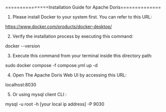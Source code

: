 ===============Installation Guide for Apache Doris==============

1. Please install Docker to your system first. You can refer to this URL:

https://www.docker.com/products/docker-desktop/

2. Verify the installation process by executing this command:

docker --version

3. Execute this command from your terminal inside this directory path:

sudo docker compose -f compose.yml up -d

4. Open The Apache Doris Web UI by accessing this URL:

localhost:8030

5. Or using mysql client CLI :

mysql -u root -h [your local ip address] -P 9030
